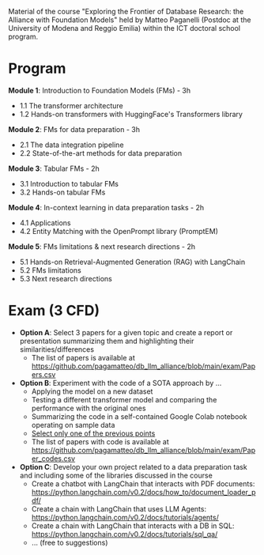 Material of the course "Exploring the Frontier of Database Research: the Alliance with Foundation Models" held by Matteo
Paganelli (Postdoc at the University of Modena and Reggio Emilia) within the ICT doctoral school program.

# Program
**Module 1**: Introduction to Foundation Models (FMs) - 3h
- 1.1 The transformer architecture
- 1.2 Hands-on transformers with HuggingFace's Transformers library

**Module 2**: FMs for data preparation - 3h
- 2.1 The data integration pipeline
- 2.2 State-of-the-art methods for data preparation

**Module 3**: Tabular FMs - 2h
- 3.1 Introduction to tabular FMs
- 3.2 Hands-on tabular FMs

**Module 4**: In-context learning in data preparation tasks - 2h
- 4.1 Applications
- 4.2 Entity Matching with the OpenPrompt library (PromptEM)

**Module 5**: FMs limitations & next research directions - 2h
- 5.1 Hands-on Retrieval-Augmented Generation (RAG) with LangChain
- 5.2 FMs limitations
- 5.3 Next research directions

# Exam (3 CFD)
- **Option A**: Select 3 papers for a given topic and create a report or presentation summarizing them and highlighting their similarities/differences
  -  The list of papers is available at https://github.com/pagamatteo/db_llm_alliance/blob/main/exam/Papers.csv
- **Option B**: Experiment with the code of a SOTA approach by …
  - Applying the model on a new dataset
  - Testing a different transformer model and comparing the performance with the original ones
  - Summarizing the code in a self-contained Google Colab notebook operating on sample data
  - <ins>Select only one of the previous points</ins>
  - The list of papers with code is available at https://github.com/pagamatteo/db_llm_alliance/blob/main/exam/Paper_codes.csv
- **Option C**: Develop your own project related to a data preparation task and including some of the libraries discussed in the course
  - Create a chatbot with LangChain that interacts with PDF documents: https://python.langchain.com/v0.2/docs/how_to/document_loader_pdf/
  - Create a chain with LangChain that uses LLM Agents: https://python.langchain.com/v0.2/docs/tutorials/agents/
  - Create a chain with LangChain that interacts with a DB in SQL: https://python.langchain.com/v0.2/docs/tutorials/sql_qa/
  - ... (free to suggestions)
